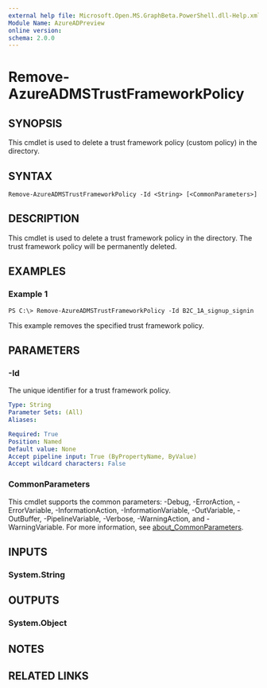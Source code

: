 ```yaml
---
external help file: Microsoft.Open.MS.GraphBeta.PowerShell.dll-Help.xml
Module Name: AzureADPreview
online version:
schema: 2.0.0
---
```


# Remove-AzureADMSTrustFrameworkPolicy

## SYNOPSIS
This cmdlet is used to delete a trust framework policy (custom policy) in the directory.

## SYNTAX

```
Remove-AzureADMSTrustFrameworkPolicy -Id <String> [<CommonParameters>]
```

## DESCRIPTION
This cmdlet is used to delete a trust framework policy in the directory.
The trust framework policy will be permanently deleted.

## EXAMPLES

### Example 1
```
PS C:\> Remove-AzureADMSTrustFrameworkPolicy -Id B2C_1A_signup_signin
```

This example removes the specified trust framework policy.

## PARAMETERS

### -Id
The unique identifier for a trust framework policy.

```yaml
Type: String
Parameter Sets: (All)
Aliases:

Required: True
Position: Named
Default value: None
Accept pipeline input: True (ByPropertyName, ByValue)
Accept wildcard characters: False
```

### CommonParameters
This cmdlet supports the common parameters: -Debug, -ErrorAction, -ErrorVariable, -InformationAction, -InformationVariable, -OutVariable, -OutBuffer, -PipelineVariable, -Verbose, -WarningAction, and -WarningVariable. For more information, see [about_CommonParameters](http://go.microsoft.com/fwlink/?LinkID=113216).

## INPUTS

### System.String
## OUTPUTS

### System.Object
## NOTES

## RELATED LINKS
